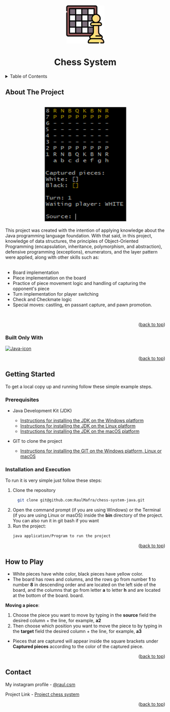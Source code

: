<a name="readme-top"></a>

<br />
<div align="center">
    <img src="/images/Logo.png" alt="Logo" width="120" height="120">
  </a>
  <h1 align="center">Chess System</h1>
</div>



<!-- TABLE OF CONTENTS -->
<details>
  <summary>Table of Contents</summary>
  <ol>
    <li>
      <a href="#about-the-project">About The Project</a>
      <ul>
        <li><a href="#built-only-with">Built Only With</a></li>
      </ul>
    </li>
    <li>
      <a href="#getting-started">Getting Started</a>
      <ul>
        <li><a href="#prerequisites">Prerequisites</a></li>
        <li><a href="#installation-and-execution">Installation and Execution</a></li>
      </ul>
    </li>
    <li><a href="#how-to-play">How to Play</a></li>
    <li><a href="#contact">Contact</a></li>
  </ol>
</details>



<!-- ABOUT THE PROJECT -->
## About The Project
<br>
<div align="center">
  <img src="/images/demo.png" alt="Demo" width="257" height="360">
</div
</br>

<br>
This project was created with the intention of applying knowledge about the Java programming language foundation. With that said, in this project, knowledge of data structures, the principles of Object-Oriented Programming (encapsulation, inheritance, polymorphism, and abstraction), defensive programming (exceptions), enumerators, and the layer pattern were applied, along with other skills such as:
</br>
<br>

* Board implementation
* Piece implementation on the board
* Practice of piece movement logic and handling of capturing the opponent's piece
* Turn implementation for player switching
* Check and Checkmate logic
* Special moves: castling, en passant capture, and pawn promotion.
  
</br>

<p align="right">(<a href="#readme-top">back to top</a>)</p>



### Built Only With

 [![Java-icon]][Java-url]

<p align="right">(<a href="#readme-top">back to top</a>)</p>



<!-- GETTING STARTED -->
## Getting Started

To get a local copy up and running follow these simple example steps.

### Prerequisites

* Java Development Kit (JDK)

  * [Instructions for installing the JDK on the Windows platform][Java-install-windows]
  * [Instructions for installing the JDK on the Linux platform][Java-install-linux]
  * [Instructions for installing the JDK on the macOS platform][Java-install-macOS]
 
* GIT to clone the project

  * [Instructions for installing the GIT on the Windows platform, Linux or macOS][Git]
 

### Installation and Execution

To run it is very simple just follow these steps:

1. Clone the repository
   ```sh
     git clone git@github.com:RaulMafra/chess-system-java.git
   ```
2. Open the command prompt (if you are using Windows) or the Terminal (if you are using Linux or masOS) inside the <strong>bin</strong> directory of the project. You can also run it in git bash if you want
3. Run the project:
   ```sh
   java application/Program to run the project
   ```
 

<p align="right">(<a href="#readme-top">back to top</a>)</p>



<!-- USAGE EXAMPLES -->
## How to Play

* White pieces have white color, black pieces have yellow color.
* The board has rows and columns, and the rows go from number **1** to number <strong>8</strong> in descending order and are located on the left side of the board, and the columns that go from letter **a** to letter **h** and are located at the bottom of the board. board.
  
**Moving a piece**:
<ol> 
    <li>Choose the piece you want to move by typing in the <strong>source</strong> field the desired column + the line, for example, <strong>a2</strong></li>
    <li>Then choose which position you want to move the piece to by typing in the <strong>target</strong> field the desired column + the line, for example, <strong>a3</strong></li>
</ol>

* Pieces that are captured will appear inside the square brackets under **Captured pieces** according to the color of the captured piece.
  
<p align="right">(<a href="#readme-top">back to top</a>)</p>




<!-- CONTACT -->
## Contact

My instagram profile - [@raul.csm][Instagram]

Project Link - [Project chess system][Project]

<p align="right">(<a href="#readme-top">back to top</a>)</p>





<!-- MARKDOWN LINKS & IMAGES -->
<!-- https://www.markdownguide.org/basic-syntax/#reference-style-links -->
[Java-icon]: https://skillicons.dev/icons?i=java
[Java-url]: https://www.oracle.com/br/java/
[Java-install-windows]: https://docs.oracle.com/en/java/javase/11/install/installation-jdk-microsoft-windows-platforms.html#GUID-A7E27B90-A28D-4237-9383-A58B416071CA
[Java-install-linux]: https://docs.oracle.com/en/java/javase/11/install/installation-jdk-linux-platforms.html#GUID-737A84E4-2EFF-4D38-8E60-3E29D1B884B8
[Java-install-macOS]: https://docs.oracle.com/en/java/javase/11/install/installation-jdk-macos.html#GUID-2FE451B0-9572-4E38-A1A5-568B77B146DE
[Git]: https://git-scm.com/book/en/v2/Getting-Started-Installing-Git
[Instagram]: https://www.instagram.com/raul.csm/
[Project]: https://github.com/RaulMafra/chess-system-java/tree/main

